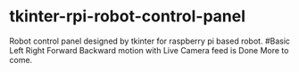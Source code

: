 # tkinter-rpi-robot-control-panel
Robot control panel designed by tkinter for raspberry pi based robot. 
#Basic Left Right Forward Backward motion with Live Camera feed is Done
More to come.
